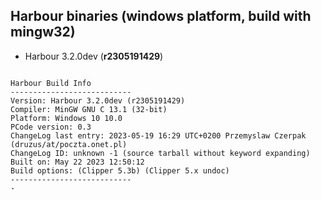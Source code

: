 ## Harbour binaries (windows platform, build with mingw32)
* Harbour 3.2.0dev (**r2305191429**)

```Copyright (c) 1999-2021, https://harbour.github.io/

Harbour Build Info
---------------------------
Version: Harbour 3.2.0dev (r2305191429)
Compiler: MinGW GNU C 13.1 (32-bit)
Platform: Windows 10 10.0
PCode version: 0.3
ChangeLog last entry: 2023-05-19 16:29 UTC+0200 Przemyslaw Czerpak (druzus/at/poczta.onet.pl)
ChangeLog ID: unknown -1 (source tarball without keyword expanding)
Built on: May 22 2023 12:50:12
Build options: (Clipper 5.3b) (Clipper 5.x undoc)
---------------------------
-
```
